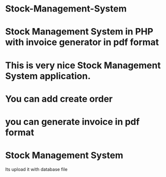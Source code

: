 # Stock-Management-System
# Stock Management System in PHP with invoice generator in pdf format
# This is very nice Stock Management System application.
# You can add create order
# you can generate invoice in pdf format
# Stock Management System
Its upload it with database file
